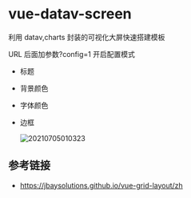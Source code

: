 # vue-datav-screen

利用 datav,charts 封装的可视化大屏快速搭建模板

URL 后面加参数?config=1 开启配置模式

- 标题
- 背景颜色
- 字体颜色
- 边框

  ![20210705010323](https://cdn.jsdelivr.net/gh/wu529778790/image/blog/20210705010323.png)

## 参考链接

- <https://jbaysolutions.github.io/vue-grid-layout/zh>
